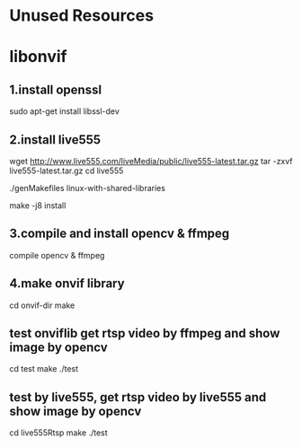 # Unused Resources

# libonvif

## 1.install openssl

sudo apt-get install libssl-dev

## 2.install live555

wget http://www.live555.com/liveMedia/public/live555-latest.tar.gz
tar -zxvf live555-latest.tar.gz
cd live555

./genMakefiles  linux-with-shared-libraries

make -j8 install

## 3.compile and install opencv & ffmpeg

compile opencv & ffmpeg

## 4.make onvif library

cd onvif-dir
make

## test onviflib get rtsp video by ffmpeg  and show image by opencv

cd test
make
./test

## test by live555, get rtsp video by live555 and show image by opencv

cd live555Rtsp
make
./test

